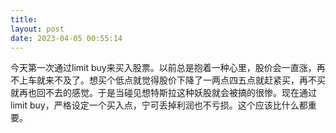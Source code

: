 ```yaml
---
title: 
layout: post
date: 2023-04-05 00:55:14
---
```


今天第一次通过limit buy来买入股票。以前总是抱着一种心里，股价会一直涨，再不上车就来不及了。想买个低点就觉得股价下降了一两点四五点就赶紧买，再不买就再也回不去的感觉。于是当碰见想特斯拉这种妖股就会被搞的很惨。现在通过limit buy，严格设定一个买入点，宁可丢掉利润也不亏损。这个应该比什么都重要。
